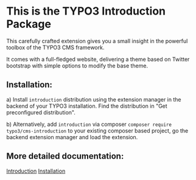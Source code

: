 This is the TYPO3 Introduction Package
======================================

This carefully crafted extension gives you a small insight in the powerful
toolbox of the TYPO3 CMS framework.

It comes with a full-fledged website, delivering a theme based on Twitter
bootstrap with simple options to modify the base theme.

Installation:
-------------

a) Install `introduction` distribution using the extension manager in the
backend of your TYPO3 installation. Find the distribution in "Get preconfigured distribution".

b) Alternatively, add `introduction` via composer `composer require typo3/cms-introduction`
to your existing composer based project, go the backend extension manager and load the extension.

More detailed documentation:
----------------------------

[Introduction](Documentation/Introduction.rst)
[Installation](Documentation/Installation.rst)
